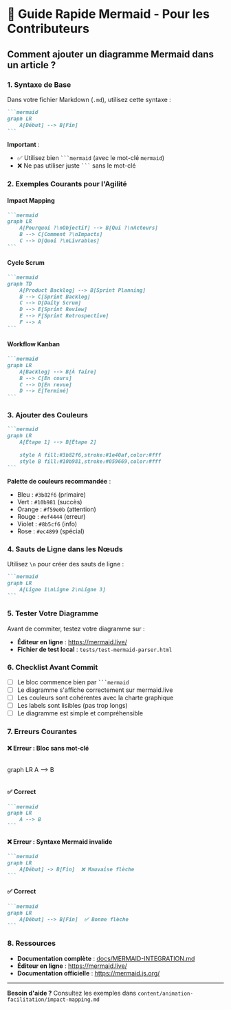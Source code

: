 # 🚀 Guide Rapide Mermaid - Pour les Contributeurs

## Comment ajouter un diagramme Mermaid dans un article ?

### 1. Syntaxe de Base

Dans votre fichier Markdown (`.md`), utilisez cette syntaxe :

````markdown
```mermaid
graph LR
    A[Début] --> B[Fin]
```
````

**Important** : 
- ✅ Utilisez bien ` ```mermaid ` (avec le mot-clé `mermaid`)
- ❌ Ne pas utiliser juste ` ``` ` sans le mot-clé

### 2. Exemples Courants pour l'Agilité

#### Impact Mapping

````markdown
```mermaid
graph LR
    A[Pourquoi ?\nObjectif] --> B[Qui ?\nActeurs]
    B --> C[Comment ?\nImpacts]
    C --> D[Quoi ?\nLivrables]
```
````

#### Cycle Scrum

````markdown
```mermaid
graph TD
    A[Product Backlog] --> B[Sprint Planning]
    B --> C[Sprint Backlog]
    C --> D[Daily Scrum]
    D --> E[Sprint Review]
    E --> F[Sprint Retrospective]
    F --> A
```
````

#### Workflow Kanban

````markdown
```mermaid
graph LR
    A[Backlog] --> B[À faire]
    B --> C[En cours]
    C --> D[En revue]
    D --> E[Terminé]
```
````

### 3. Ajouter des Couleurs

````markdown
```mermaid
graph LR
    A[Étape 1] --> B[Étape 2]
    
    style A fill:#3b82f6,stroke:#1e40af,color:#fff
    style B fill:#10b981,stroke:#059669,color:#fff
```
````

**Palette de couleurs recommandée** :
- Bleu : `#3b82f6` (primaire)
- Vert : `#10b981` (succès)
- Orange : `#f59e0b` (attention)
- Rouge : `#ef4444` (erreur)
- Violet : `#8b5cf6` (info)
- Rose : `#ec4899` (spécial)

### 4. Sauts de Ligne dans les Nœuds

Utilisez `\n` pour créer des sauts de ligne :

````markdown
```mermaid
graph LR
    A[Ligne 1\nLigne 2\nLigne 3]
```
````

### 5. Tester Votre Diagramme

Avant de commiter, testez votre diagramme sur :
- **Éditeur en ligne** : https://mermaid.live/
- **Fichier de test local** : `tests/test-mermaid-parser.html`

### 6. Checklist Avant Commit

- [ ] Le bloc commence bien par ` ```mermaid `
- [ ] Le diagramme s'affiche correctement sur mermaid.live
- [ ] Les couleurs sont cohérentes avec la charte graphique
- [ ] Les labels sont lisibles (pas trop longs)
- [ ] Le diagramme est simple et compréhensible

### 7. Erreurs Courantes

#### ❌ Erreur : Bloc sans mot-clé

```markdown
```
graph LR
    A --> B
```
```

#### ✅ Correct

````markdown
```mermaid
graph LR
    A --> B
```
````

#### ❌ Erreur : Syntaxe Mermaid invalide

````markdown
```mermaid
graph LR
    A[Début] -> B[Fin]  ❌ Mauvaise flèche
```
````

#### ✅ Correct

````markdown
```mermaid
graph LR
    A[Début] --> B[Fin]  ✅ Bonne flèche
```
````

### 8. Ressources

- **Documentation complète** : [docs/MERMAID-INTEGRATION.md](MERMAID-INTEGRATION.md)
- **Éditeur en ligne** : https://mermaid.live/
- **Documentation officielle** : https://mermaid.js.org/

---

**Besoin d'aide ?** Consultez les exemples dans `content/animation-facilitation/impact-mapping.md`

